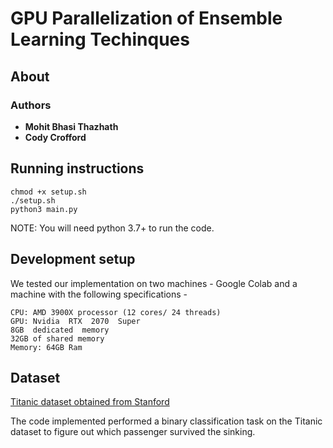 # GPU Parallelization of Ensemble Learning Techinques

## About

### Authors
* **Mohit Bhasi Thazhath**
* **Cody Crofford**

## Running instructions
```
chmod +x setup.sh
./setup.sh
python3 main.py
```
NOTE: You will need python 3.7+ to run the code. 

## Development setup
We tested our implementation on two machines - Google Colab and a machine with the following specifications - 
```
CPU: AMD 3900X processor (12 cores/ 24 threads)
GPU: Nvidia  RTX  2070  Super
8GB  dedicated  memory
32GB of shared memory
Memory: 64GB Ram
```

## Dataset

<a href="https://web.stanford.edu/class/archive/cs/cs109/cs109.1166/problem12.html">Titanic dataset obtained from Stanford</a>

The code implemented performed a binary classification task on the Titanic dataset to figure out which passenger survived the sinking. 

